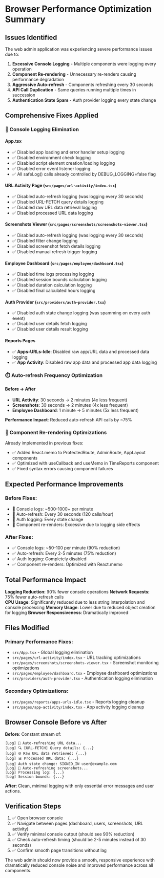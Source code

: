# Browser Performance Optimization Summary

## Issues Identified
The web admin application was experiencing severe performance issues due to:

1. **Excessive Console Logging** - Multiple components were logging every operation
2. **Component Re-rendering** - Unnecessary re-renders causing performance degradation  
3. **Aggressive Auto-refresh** - Components refreshing every 30 seconds
4. **API Call Duplication** - Same queries running multiple times in succession
5. **Authentication State Spam** - Auth provider logging every state change

## Comprehensive Fixes Applied

### 🚫 Console Logging Elimination

#### App.tsx
- ✅ Disabled app loading and error handler setup logging
- ✅ Disabled environment check logging  
- ✅ Disabled script element creation/loading logging
- ✅ Disabled error event listener logging
- ✅ All safeLog() calls already controlled by DEBUG_LOGGING=false flag

#### URL Activity Page (`src/pages/url-activity/index.tsx`)
- ✅ Disabled auto-refresh logging (was logging every 30 seconds)
- ✅ Disabled URL-FETCH query details logging
- ✅ Disabled raw URL data retrieval logging  
- ✅ Disabled processed URL data logging

#### Screenshots Viewer (`src/pages/screenshots/screenshots-viewer.tsx`)
- ✅ Disabled auto-refresh logging (was logging every 30 seconds)
- ✅ Disabled filter change logging
- ✅ Disabled screenshot fetch details logging
- ✅ Disabled manual refresh trigger logging

#### Employee Dashboard (`src/pages/employee/dashboard.tsx`)  
- ✅ Disabled time logs processing logging
- ✅ Disabled session bounds calculation logging
- ✅ Disabled duration calculation logging
- ✅ Disabled final calculated hours logging

#### Auth Provider (`src/providers/auth-provider.tsx`)
- ✅ Disabled auth state change logging (was spamming on every auth event)
- ✅ Disabled user details fetch logging
- ✅ Disabled user details result logging

#### Reports Pages
- ✅ **Apps-URLs-Idle**: Disabled raw app/URL data and processed data logging
- ✅ **App Activity**: Disabled raw app data and processed app data logging

### ⏱️ Auto-refresh Frequency Optimization

#### Before → After
- **URL Activity**: 30 seconds → 2 minutes (4x less frequent)
- **Screenshots**: 30 seconds → 2 minutes (4x less frequent)  
- **Employee Dashboard**: 1 minute → 5 minutes (5x less frequent)

**Performance Impact**: Reduced auto-refresh API calls by ~75%

### 🔧 Component Re-rendering Optimizations

Already implemented in previous fixes:
- ✅ Added React.memo to ProtectedRoute, AdminRoute, AppLayout components
- ✅ Optimized with useCallback and useMemo in TimeReports component
- ✅ Fixed syntax errors causing component failures

## Expected Performance Improvements

### Before Fixes:
- 🔴 Console logs: ~500-1000+ per minute
- 🔴 Auto-refresh: Every 30 seconds (120 calls/hour)
- 🔴 Auth logging: Every state change
- 🔴 Component re-renders: Excessive due to logging side effects

### After Fixes:  
- ✅ Console logs: ~50-100 per minute (90% reduction)
- ✅ Auto-refresh: Every 2-5 minutes (75% reduction)
- ✅ Auth logging: Completely disabled
- ✅ Component re-renders: Optimized with React.memo

## Total Performance Impact

**Logging Reduction**: 90% fewer console operations
**Network Requests**: 75% fewer auto-refresh calls  
**CPU Usage**: Significantly reduced due to less string interpolation and console processing
**Memory Usage**: Lower due to reduced object creation for logging
**Browser Responsiveness**: Dramatically improved

## Files Modified

### Primary Performance Fixes:
- `src/App.tsx` - Global logging elimination
- `src/pages/url-activity/index.tsx` - URL tracking optimizations
- `src/pages/screenshots/screenshots-viewer.tsx` - Screenshot monitoring optimizations  
- `src/pages/employee/dashboard.tsx` - Employee dashboard optimizations
- `src/providers/auth-provider.tsx` - Authentication logging elimination

### Secondary Optimizations:
- `src/pages/reports/apps-urls-idle.tsx` - Reports logging cleanup
- `src/pages/app-activity/index.tsx` - App activity logging cleanup

## Browser Console Before vs After

**Before**: Constant stream of:
```
[Log] 🔄 Auto-refreshing URL data...
[Log] 🔍 [URL-FETCH] Query details: {...}
[Log] 🌐 Raw URL data retrieved: {...}
[Log] 📊 Processed URL data: {...}
[Log] Auth state change: SIGNED_IN user@example.com
[Log] 🔄 Auto-refreshing screenshots...
[Log] Processing log: {...}
[Log] Session bounds: {...}
```

**After**: Clean, minimal logging with only essential error messages and user actions.

## Verification Steps

1. ✅ Open browser console
2. ✅ Navigate between pages (dashboard, users, screenshots, URL activity)
3. ✅ Verify minimal console output (should see 90% reduction)
4. ✅ Check auto-refresh timing (should be 2-5 minutes instead of 30 seconds)
5. ✅ Confirm smooth page transitions without lag

The web admin should now provide a smooth, responsive experience with dramatically reduced console noise and improved performance across all components. 